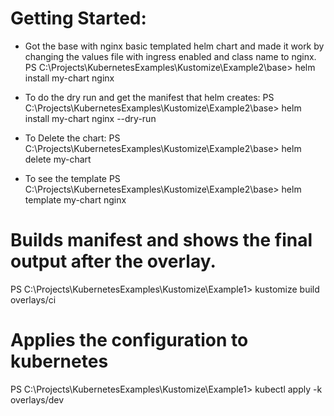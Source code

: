 
# Getting Started:

- Got the base with nginx basic templated helm chart and made it work by changing the values file with ingress enabled and class name to nginx.
PS C:\Projects\KubernetesExamples\Kustomize\Example2\base> helm install my-chart nginx

- To do the dry run and get the manifest that helm creates:
PS C:\Projects\KubernetesExamples\Kustomize\Example2\base> helm install my-chart nginx --dry-run

- To Delete the chart:
PS C:\Projects\KubernetesExamples\Kustomize\Example2\base> helm delete my-chart

- To see the template 
PS C:\Projects\KubernetesExamples\Kustomize\Example2\base> helm template my-chart nginx


# Builds manifest and shows the final output after the overlay.
PS C:\Projects\KubernetesExamples\Kustomize\Example1> kustomize build overlays/ci

# Applies the configuration to kubernetes
PS C:\Projects\KubernetesExamples\Kustomize\Example1> kubectl apply -k  overlays/dev       